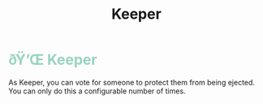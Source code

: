 ﻿---
lang: en-US
title: Keeper
prev: Investigator
next: Lighter
---
# <font color="#9ad3c2">ðŸ’Œ <b>Keeper</b></font> <Badge text="Support" type="tip" vertical="middle"/>

As Keeper, you can vote for someone to protect them from being ejected. You can only do this a configurable number of times.